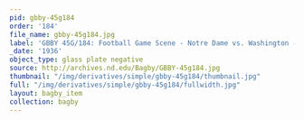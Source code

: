 ```yaml
---
pid: gbby-45g184
order: '184'
file_name: gbby-45g184.jpg
label: 'GBBY 45G/184: Football Game Scene - Notre Dame vs. Washington - 1936'
_date: '1936'
object_type: glass plate negative
source: http://archives.nd.edu/Bagby/GBBY-45g184.jpg
thumbnail: "/img/derivatives/simple/gbby-45g184/thumbnail.jpg"
full: "/img/derivatives/simple/gbby-45g184/fullwidth.jpg"
layout: bagby_item
collection: bagby
---
```

